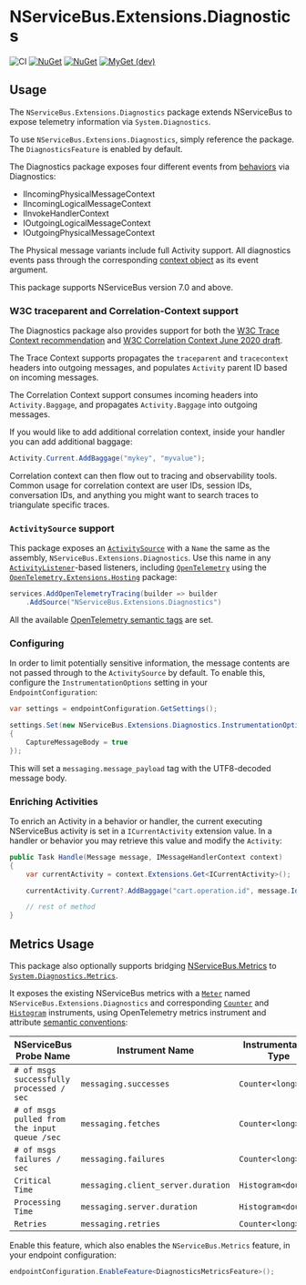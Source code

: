# NServiceBus.Extensions.Diagnostics

![CI](https://github.com/jbogard/NServiceBus.Extensions.Diagnostics/workflows/CI/badge.svg)
[![NuGet](https://img.shields.io/nuget/dt/NServiceBus.Extensions.Diagnostics.svg)](https://www.nuget.org/packages/NServiceBus.Extensions.Diagnostics) 
[![NuGet](https://img.shields.io/nuget/vpre/NServiceBus.Extensions.Diagnostics.svg)](https://www.nuget.org/packages/NServiceBus.Extensions.Diagnostics)
[![MyGet (dev)](https://img.shields.io/myget/jbogard-ci/v/NServiceBus.Extensions.Diagnostics.svg)](https://myget.org/gallery/jbogard-ci)

## Usage

The `NServiceBus.Extensions.Diagnostics` package extends NServiceBus to expose telemetry information via `System.Diagnostics`.

To use `NServiceBus.Extensions.Diagnostics`, simply reference the package. The `DiagnosticsFeature` is enabled by default.

The Diagnostics package exposes four different events from [behaviors](https://docs.particular.net/nservicebus/pipeline/manipulate-with-behaviors) via Diagnostics:

 - IIncomingPhysicalMessageContext
 - IIncomingLogicalMessageContext
 - IInvokeHandlerContext
 - IOutgoingLogicalMessageContext
 - IOutgoingPhysicalMessageContext
 
The Physical message variants include full Activity support. All diagnostics events pass through the corresponding [context object](https://docs.particular.net/nservicebus/pipeline/steps-stages-connectors) as its event argument.
 
This package supports NServiceBus version 7.0 and above.

### W3C traceparent and Correlation-Context support

The Diagnostics package also provides support for both the [W3C Trace Context recommendation](https://www.w3.org/TR/trace-context/) and [W3C Correlation Context June 2020 draft](https://w3c.github.io/correlation-context/).

The Trace Context supports propagates the `traceparent` and `tracecontext` headers into outgoing messages, and populates `Activity` parent ID based on incoming messages.

The Correlation Context support consumes incoming headers into `Activity.Baggage`, and propagates `Activity.Baggage` into outgoing messages.

If you would like to add additional correlation context, inside your handler you can add additional baggage:

```csharp
Activity.Current.AddBaggage("mykey", "myvalue");
```

Correlation context can then flow out to tracing and observability tools. Common usage for correlation context are user IDs, session IDs, conversation IDs, and anything you might want to search traces to triangulate specific traces.

### `ActivitySource` support

This package exposes an [`ActivitySource`](https://docs.microsoft.com/en-us/dotnet/api/system.diagnostics.activitysource?view=net-5.0) with a `Name` the same as the assembly, `NServiceBus.Extensions.Diagnostics`. Use this name in any [`ActivityListener`](https://docs.microsoft.com/en-us/dotnet/api/system.diagnostics.activitylistener?view=net-5.0)-based listeners, including [`OpenTelemetry`](https://opentelemetry.io/) using the [`OpenTelemetry.Extensions.Hosting`](https://www.nuget.org/packages/OpenTelemetry.Extensions.Hosting/) package:

```csharp
services.AddOpenTelemetryTracing(builder => builder
    .AddSource("NServiceBus.Extensions.Diagnostics")
```

All the available [OpenTelemetry semantic tags](https://github.com/open-telemetry/opentelemetry-specification/blob/master/specification/trace/semantic_conventions/messaging.md) are set.

### Configuring

In order to limit potentially sensitive information, the message contents are not passed through to the `ActivitySource` by default. To enable this, configure the `InstrumentationOptions` setting in your `EndpointConfiguration`:

```csharp
var settings = endpointConfiguration.GetSettings();

settings.Set(new NServiceBus.Extensions.Diagnostics.InstrumentationOptions
{
    CaptureMessageBody = true
});
```

This will set a `messaging.message_payload` tag with the UTF8-decoded message body.

### Enriching Activities

To enrich an Activity in a behavior or handler, the current executing NServiceBus activity is set in a `ICurrentActivity` extension value. In a handler or behavior you may retrieve this value and modify the `Activity`:

```csharp
public Task Handle(Message message, IMessageHandlerContext context)
{
    var currentActivity = context.Extensions.Get<ICurrentActivity>();

    currentActivity.Current?.AddBaggage("cart.operation.id", message.Id.ToString());

    // rest of method
}
```

## Metrics Usage

This package also optionally supports bridging [NServiceBus.Metrics](https://docs.particular.net/monitoring/metrics/) to [`System.Diagnostics.Metrics`](https://docs.microsoft.com/en-us/dotnet/api/system.diagnostics.metrics?view=net-6.0).

It exposes the existing NServiceBus metrics with a [`Meter`](https://docs.microsoft.com/en-us/dotnet/api/system.diagnostics.metrics.meter?view=net-6.0) named `NServiceBus.Extensions.Diagnostics` and corresponding [`Counter`](https://docs.microsoft.com/en-us/dotnet/api/system.diagnostics.metrics.counter-1?view=net-6.0) and [`Histogram`](https://docs.microsoft.com/en-us/dotnet/api/system.diagnostics.metrics.histogram-1?view=net-6.0) instruments, using OpenTelemetry metrics instrument and attribute [semantic conventions](https://github.com/open-telemetry/opentelemetry-specification/tree/main/specification/metrics/semantic_conventions):

| NServiceBus Probe Name | Instrument Name | Instrumentation Type |
| -- | -- | -- |
|`# of msgs successfully processed / sec` | `messaging.successes` | `Counter<long>` |
|`# of msgs pulled from the input queue /sec` | `messaging.fetches`| `Counter<long>` |
|`# of msgs failures / sec` | `messaging.failures`| `Counter<long>` |
|`Critical Time` | `messaging.client_server.duration`| `Histogram<double>` |
|`Processing Time` | `messaging.server.duration`| `Histogram<double>` |
|`Retries` | `messaging.retries`| `Counter<long>` |

Enable this feature, which also enables the `NServiceBus.Metrics` feature, in your endpoint configuration:

```csharp
endpointConfiguration.EnableFeature<DiagnosticsMetricsFeature>();
```
